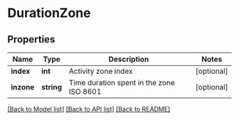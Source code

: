 # DurationZone

## Properties
Name | Type | Description | Notes
------------ | ------------- | ------------- | -------------
**index** | **int** | Activity zone index | [optional] 
**inzone** | **string** | Time duration spent in the zone ISO 8601 | [optional] 

[[Back to Model list]](../README.md#documentation-for-models) [[Back to API list]](../README.md#documentation-for-api-endpoints) [[Back to README]](../README.md)


